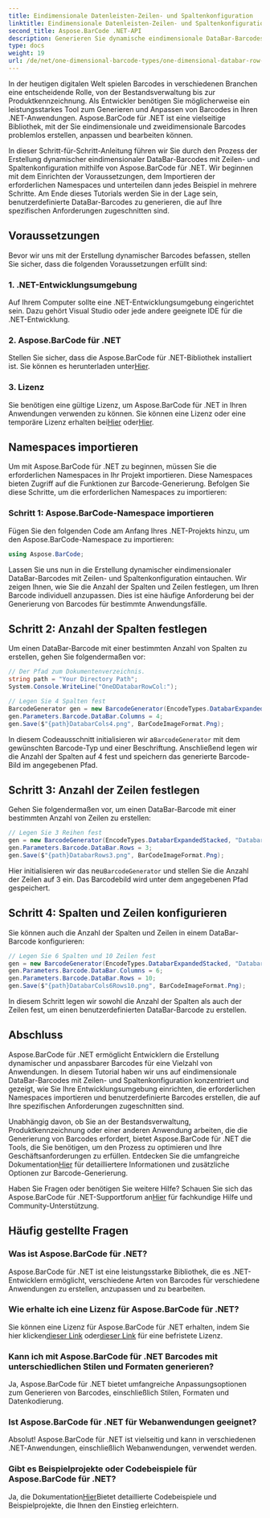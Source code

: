 ```yaml
---
title: Eindimensionale Datenleisten-Zeilen- und Spaltenkonfiguration
linktitle: Eindimensionale Datenleisten-Zeilen- und Spaltenkonfiguration
second_title: Aspose.BarCode .NET-API
description: Generieren Sie dynamische eindimensionale DataBar-Barcodes mit Zeilen- und Spaltenkonfiguration in .NET mit Aspose.BarCode für .NET. Individualisierung leicht gemacht!
type: docs
weight: 19
url: /de/net/one-dimensional-barcode-types/one-dimensional-databar-row-column-configuration/
---
```


In der heutigen digitalen Welt spielen Barcodes in verschiedenen Branchen eine entscheidende Rolle, von der Bestandsverwaltung bis zur Produktkennzeichnung. Als Entwickler benötigen Sie möglicherweise ein leistungsstarkes Tool zum Generieren und Anpassen von Barcodes in Ihren .NET-Anwendungen. Aspose.BarCode für .NET ist eine vielseitige Bibliothek, mit der Sie eindimensionale und zweidimensionale Barcodes problemlos erstellen, anpassen und bearbeiten können.

In dieser Schritt-für-Schritt-Anleitung führen wir Sie durch den Prozess der Erstellung dynamischer eindimensionaler DataBar-Barcodes mit Zeilen- und Spaltenkonfiguration mithilfe von Aspose.BarCode für .NET. Wir beginnen mit dem Einrichten der Voraussetzungen, dem Importieren der erforderlichen Namespaces und unterteilen dann jedes Beispiel in mehrere Schritte. Am Ende dieses Tutorials werden Sie in der Lage sein, benutzerdefinierte DataBar-Barcodes zu generieren, die auf Ihre spezifischen Anforderungen zugeschnitten sind.

## Voraussetzungen

Bevor wir uns mit der Erstellung dynamischer Barcodes befassen, stellen Sie sicher, dass die folgenden Voraussetzungen erfüllt sind:

### 1. .NET-Entwicklungsumgebung

Auf Ihrem Computer sollte eine .NET-Entwicklungsumgebung eingerichtet sein. Dazu gehört Visual Studio oder jede andere geeignete IDE für die .NET-Entwicklung.

### 2. Aspose.BarCode für .NET

 Stellen Sie sicher, dass die Aspose.BarCode für .NET-Bibliothek installiert ist. Sie können es herunterladen unter[Hier](https://releases.aspose.com/barcode/net/).

### 3. Lizenz

 Sie benötigen eine gültige Lizenz, um Aspose.BarCode für .NET in Ihren Anwendungen verwenden zu können. Sie können eine Lizenz oder eine temporäre Lizenz erhalten bei[Hier](https://purchase.aspose.com/buy) oder[Hier](https://purchase.aspose.com/temporary-license/).

## Namespaces importieren

Um mit Aspose.BarCode für .NET zu beginnen, müssen Sie die erforderlichen Namespaces in Ihr Projekt importieren. Diese Namespaces bieten Zugriff auf die Funktionen zur Barcode-Generierung. Befolgen Sie diese Schritte, um die erforderlichen Namespaces zu importieren:

### Schritt 1: Aspose.BarCode-Namespace importieren

Fügen Sie den folgenden Code am Anfang Ihres .NET-Projekts hinzu, um den Aspose.BarCode-Namespace zu importieren:

```csharp
using Aspose.BarCode;
```

Lassen Sie uns nun in die Erstellung dynamischer eindimensionaler DataBar-Barcodes mit Zeilen- und Spaltenkonfiguration eintauchen. Wir zeigen Ihnen, wie Sie die Anzahl der Spalten und Zeilen festlegen, um Ihren Barcode individuell anzupassen. Dies ist eine häufige Anforderung bei der Generierung von Barcodes für bestimmte Anwendungsfälle.

## Schritt 2: Anzahl der Spalten festlegen

Um einen DataBar-Barcode mit einer bestimmten Anzahl von Spalten zu erstellen, gehen Sie folgendermaßen vor:

```csharp
// Der Pfad zum Dokumentenverzeichnis.
string path = "Your Directory Path";
System.Console.WriteLine("OneDDatabarRowCol:");

// Legen Sie 4 Spalten fest
BarcodeGenerator gen = new BarcodeGenerator(EncodeTypes.DatabarExpandedStacked, "Databar Expanded Stacked long");
gen.Parameters.Barcode.DataBar.Columns = 4;
gen.Save($"{path}DatabarCols4.png", BarCodeImageFormat.Png);
```

 In diesem Codeausschnitt initialisieren wir a`BarcodeGenerator` mit dem gewünschten Barcode-Typ und einer Beschriftung. Anschließend legen wir die Anzahl der Spalten auf 4 fest und speichern das generierte Barcode-Bild im angegebenen Pfad.

## Schritt 3: Anzahl der Zeilen festlegen

Gehen Sie folgendermaßen vor, um einen DataBar-Barcode mit einer bestimmten Anzahl von Zeilen zu erstellen:

```csharp
// Legen Sie 3 Reihen fest
gen = new BarcodeGenerator(EncodeTypes.DatabarExpandedStacked, "Databar Expanded Stacked long");
gen.Parameters.Barcode.DataBar.Rows = 3;
gen.Save($"{path}DatabarRows3.png", BarCodeImageFormat.Png);
```

 Hier initialisieren wir das neu`BarcodeGenerator` und stellen Sie die Anzahl der Zeilen auf 3 ein. Das Barcodebild wird unter dem angegebenen Pfad gespeichert.

## Schritt 4: Spalten und Zeilen konfigurieren

Sie können auch die Anzahl der Spalten und Zeilen in einem DataBar-Barcode konfigurieren:

```csharp
// Legen Sie 6 Spalten und 10 Zeilen fest
gen = new BarcodeGenerator(EncodeTypes.DatabarExpandedStacked, "Databar Expanded Stacked long");
gen.Parameters.Barcode.DataBar.Columns = 6;
gen.Parameters.Barcode.DataBar.Rows = 10;
gen.Save($"{path}DatabarCols6Rows10.png", BarCodeImageFormat.Png);
```

In diesem Schritt legen wir sowohl die Anzahl der Spalten als auch der Zeilen fest, um einen benutzerdefinierten DataBar-Barcode zu erstellen.

## Abschluss

Aspose.BarCode für .NET ermöglicht Entwicklern die Erstellung dynamischer und anpassbarer Barcodes für eine Vielzahl von Anwendungen. In diesem Tutorial haben wir uns auf eindimensionale DataBar-Barcodes mit Zeilen- und Spaltenkonfiguration konzentriert und gezeigt, wie Sie Ihre Entwicklungsumgebung einrichten, die erforderlichen Namespaces importieren und benutzerdefinierte Barcodes erstellen, die auf Ihre spezifischen Anforderungen zugeschnitten sind.

 Unabhängig davon, ob Sie an der Bestandsverwaltung, Produktkennzeichnung oder einer anderen Anwendung arbeiten, die die Generierung von Barcodes erfordert, bietet Aspose.BarCode für .NET die Tools, die Sie benötigen, um den Prozess zu optimieren und Ihre Geschäftsanforderungen zu erfüllen. Entdecken Sie die umfangreiche Dokumentation[Hier](https://reference.aspose.com/barcode/net/) für detailliertere Informationen und zusätzliche Optionen zur Barcode-Generierung.

Haben Sie Fragen oder benötigen Sie weitere Hilfe? Schauen Sie sich das Aspose.BarCode für .NET-Supportforum an[Hier](https://forum.aspose.com/c/barcode/13) für fachkundige Hilfe und Community-Unterstützung.

## Häufig gestellte Fragen

### Was ist Aspose.BarCode für .NET?
Aspose.BarCode für .NET ist eine leistungsstarke Bibliothek, die es .NET-Entwicklern ermöglicht, verschiedene Arten von Barcodes für verschiedene Anwendungen zu erstellen, anzupassen und zu bearbeiten.

### Wie erhalte ich eine Lizenz für Aspose.BarCode für .NET?
 Sie können eine Lizenz für Aspose.BarCode für .NET erhalten, indem Sie hier klicken[dieser Link](https://purchase.aspose.com/buy) oder[dieser Link](https://purchase.aspose.com/temporary-license/) für eine befristete Lizenz.

### Kann ich mit Aspose.BarCode für .NET Barcodes mit unterschiedlichen Stilen und Formaten generieren?
Ja, Aspose.BarCode für .NET bietet umfangreiche Anpassungsoptionen zum Generieren von Barcodes, einschließlich Stilen, Formaten und Datenkodierung.

### Ist Aspose.BarCode für .NET für Webanwendungen geeignet?
Absolut! Aspose.BarCode für .NET ist vielseitig und kann in verschiedenen .NET-Anwendungen, einschließlich Webanwendungen, verwendet werden.

### Gibt es Beispielprojekte oder Codebeispiele für Aspose.BarCode für .NET?
 Ja, die Dokumentation[Hier](https://reference.aspose.com/barcode/net/)Bietet detaillierte Codebeispiele und Beispielprojekte, die Ihnen den Einstieg erleichtern.


